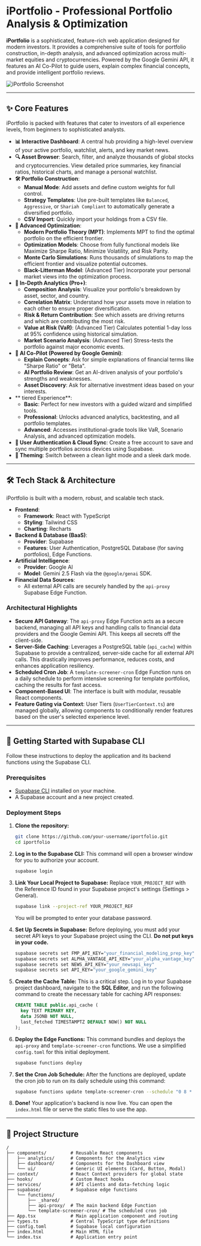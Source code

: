 # iPortfolio - Professional Portfolio Analysis & Optimization

**iPortfolio** is a sophisticated, feature-rich web application designed for modern investors. It provides a comprehensive suite of tools for portfolio construction, in-depth analysis, and advanced optimization across multi-market equities and cryptocurrencies. Powered by the Google Gemini API, it features an AI Co-Pilot to guide users, explain complex financial concepts, and provide intelligent portfolio reviews.

![iPortfolio Screenshot](https://storage.googleapis.com/proud-booth-3333/ipotfolio_dashboard.png)

---

## ✨ Core Features

iPortfolio is packed with features that cater to investors of all experience levels, from beginners to sophisticated analysts.

- **📊 Interactive Dashboard**: A central hub providing a high-level overview of your active portfolio, watchlist, alerts, and key market news.
- **🔍 Asset Browser**: Search, filter, and analyze thousands of global stocks and cryptocurrencies. View detailed price summaries, key financial ratios, historical charts, and manage a personal watchlist.
- **🛠️ Portfolio Construction**:
    - **Manual Mode**: Add assets and define custom weights for full control.
    - **Strategy Templates**: Use pre-built templates like `Balanced`, `Aggressive`, or `Shariah Compliant` to automatically generate a diversified portfolio.
    - **CSV Import**: Quickly import your holdings from a CSV file.
- **🚀 Advanced Optimization**:
    - **Modern Portfolio Theory (MPT)**: Implements MPT to find the optimal portfolio on the efficient frontier.
    - **Optimization Models**: Choose from fully functional models like Maximize Sharpe Ratio, Minimize Volatility, and Risk Parity.
    - **Monte Carlo Simulations**: Runs thousands of simulations to map the efficient frontier and visualize potential outcomes.
    - **Black-Litterman Model**: (Advanced Tier) Incorporate your personal market views into the optimization process.
- **🔬 In-Depth Analytics (Pro+)**:
    - **Composition Analysis**: Visualize your portfolio's breakdown by asset, sector, and country.
    - **Correlation Matrix**: Understand how your assets move in relation to each other to ensure proper diversification.
    - **Risk & Return Contribution**: See which assets are driving returns and which are contributing the most risk.
    - **Value at Risk (VaR)**: (Advanced Tier) Calculates potential 1-day loss at 95% confidence using historical simulation.
    - **Market Scenario Analysis**: (Advanced Tier) Stress-tests the portfolio against major economic events.
- **🧠 AI Co-Pilot (Powered by Google Gemini)**:
    - **Explain Concepts**: Ask for simple explanations of financial terms like "Sharpe Ratio" or "Beta".
    - **AI Portfolio Review**: Get an AI-driven analysis of your portfolio's strengths and weaknesses.
    - **Asset Discovery**: Ask for alternative investment ideas based on your interests.
- ** tiered Experience**:
    - **Basic**: Perfect for new investors with a guided wizard and simplified tools.
    - **Professional**: Unlocks advanced analytics, backtesting, and all portfolio templates.
    - **Advanced**: Accesses institutional-grade tools like VaR, Scenario Analysis, and advanced optimization models.
- **🔐 User Authentication & Cloud Sync**: Create a free account to save and sync multiple portfolios across devices using Supabase.
- **🎨 Theming**: Switch between a clean light mode and a sleek dark mode.

---

## 🛠️ Tech Stack & Architecture

iPortfolio is built with a modern, robust, and scalable tech stack.

- **Frontend**:
    - **Framework**: React with TypeScript
    - **Styling**: Tailwind CSS
    - **Charting**: Recharts
- **Backend & Database (BaaS)**:
    - **Provider**: Supabase
    - **Features**: User Authentication, PostgreSQL Database (for saving portfolios), Edge Functions.
- **Artificial Intelligence**:
    - **Provider**: Google AI
    - **Model**: Gemini 2.5 Flash via the `@google/genai` SDK.
- **Financial Data Sources**:
    - All external API calls are securely handled by the `api-proxy` Supabase Edge Function.

### Architectural Highlights

- **Secure API Gateway**: The `api-proxy` Edge Function acts as a secure backend, managing all API keys and handling calls to financial data providers and the Google Gemini API. This keeps all secrets off the client-side.
- **Server-Side Caching**: Leverages a PostgreSQL table (`api_cache`) within Supabase to provide a centralized, server-side cache for all external API calls. This drastically improves performance, reduces costs, and enhances application resiliency.
- **Scheduled Cron Job**: A `template-screener-cron` Edge Function runs on a daily schedule to perform intensive screening for template portfolios, caching the results for fast access.
- **Component-Based UI**: The interface is built with modular, reusable React components.
- **Feature Gating via Context**: User Tiers (`UserTierContext.ts`) are managed globally, allowing components to conditionally render features based on the user's selected experience level.

---

## 🚀 Getting Started with Supabase CLI

Follow these instructions to deploy the application and its backend functions using the Supabase CLI.

### Prerequisites

- [Supabase CLI](https://supabase.com/docs/guides/cli) installed on your machine.
- A Supabase account and a new project created.

### Deployment Steps

1.  **Clone the repository:**
    ```bash
    git clone https://github.com/your-username/iportfolio.git
    cd iportfolio
    ```

2.  **Log in to the Supabase CLI:**
    This command will open a browser window for you to authorize your account.
    ```bash
    supabase login
    ```

3.  **Link Your Local Project to Supabase:**
    Replace `YOUR_PROJECT_REF` with the Reference ID found in your Supabase project's settings (Settings > General).
    ```bash
    supabase link --project-ref YOUR_PROJECT_REF
    ```
    You will be prompted to enter your database password.

4.  **Set Up Secrets in Supabase:**
    Before deploying, you must add your secret API keys to your Supabase project using the CLI. **Do not put keys in your code.**
    
    ```bash
    supabase secrets set FMP_API_KEY="your_financial_modeling_prep_key"
    supabase secrets set ALPHA_VANTAGE_API_KEY="your_alpha_vantage_key"
    supabase secrets set NEWS_API_KEY="your_newsapi_key"
    supabase secrets set API_KEY="your_google_gemini_key"
    ```

5.  **Create the Cache Table:**
    This is a critical step. Log in to your Supabase project dashboard, navigate to the **SQL Editor**, and run the following command to create the necessary table for caching API responses:
    ```sql
    CREATE TABLE public.api_cache (
      key TEXT PRIMARY KEY,
      data JSONB NOT NULL,
      last_fetched TIMESTAMPTZ DEFAULT NOW() NOT NULL
    );
    ```

6.  **Deploy the Edge Functions:**
    This command bundles and deploys the `api-proxy` and `template-screener-cron` functions. We use a simplified `config.toml` for this initial deployment.
    ```bash
    supabase functions deploy
    ```

7.  **Set the Cron Job Schedule:**
    After the functions are deployed, update the cron job to run on its daily schedule using this command:
    ```bash
    supabase functions update template-screener-cron --schedule "0 8 * * *"
    ```

8.  **Done!**
    Your application's backend is now live. You can open the `index.html` file or serve the static files to use the app.

---

## 📂 Project Structure

```
/
├── components/         # Reusable React components
│   ├── analytics/      # Components for the Analytics view
│   ├── dashboard/      # Components for the Dashboard view
│   └── ui/             # Generic UI elements (Card, Button, Modal)
├── context/            # React Context providers for global state
├── hooks/              # Custom React hooks
├── services/           # API clients and data-fetching logic
├── supabase/           # Supabase edge functions
│   └── functions/
│       ├── _shared/
│       ├── api-proxy/  # The main backend Edge Function
│       └── template-screener-cron/ # The scheduled cron job
├── App.tsx             # Main application component and routing
├── types.ts            # Central TypeScript type definitions
├── config.toml         # Supabase local configuration
├── index.html          # Main HTML file
└── index.tsx           # Application entry point
```